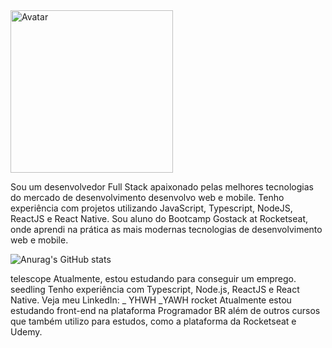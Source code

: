 <a itemprop="image" href="https://avatars.githubusercontent.com/u/47827272?v=4">
<img style="height:auto;" alt="Avatar" width="260" height="260" class="avatar avatar-user width-full border color-bg-primary" src="https://avatars.githubusercontent.com/u/47827272?v=4">
</a> 


Sou um desenvolvedor Full Stack
apaixonado pelas melhores tecnologias do mercado de desenvolvimento
desenvolvo web e mobile.
Tenho experiência com projetos utilizando JavaScript, Typescript, NodeJS, ReactJS e React Native.
Sou aluno do Bootcamp Gostack at Rocketseat, onde aprendi na prática as mais modernas tecnologias de desenvolvimento web e mobile.

![Anurag's GitHub stats](https://github-readme-stats.vercel.app/api?username=Yomyahel&show_icons=true&theme=radical)


telescope Atualmente, estou estudando para conseguir um emprego.
seedling Tenho experiência com Typescript, Node.js, ReactJS e React Native.
Veja meu LinkedIn: _ YHWH _YAWH rocket Atualmente estou estudando front-end na plataforma Programador BR além de outros cursos que também utilizo para estudos, como a plataforma da Rocketseat e Udemy.
